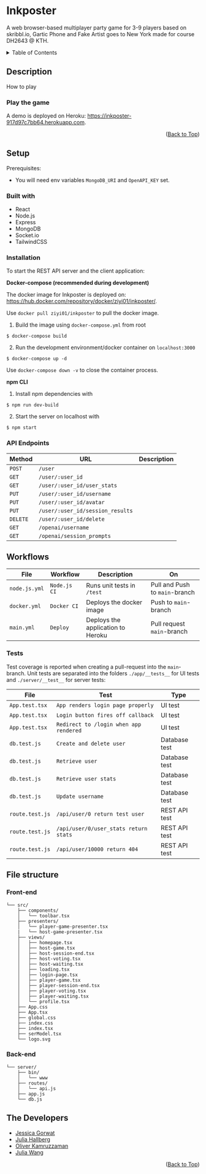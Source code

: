 <a name="readme-top"></a>

# Inkposter
A web browser-based multiplayer party game for 3-9 players based on skribbl.io, Gartic Phone and Fake Artist goes to New York made for course DH2643 @ KTH.

<details>
  <summary>Table of Contents</summary>
  <ol>
    <li>
      <a href="#description">Description</a>
      <ul>
        <li><a href="#play-the-game">Play the game</a></li>
      </ul>
    </li>
    <li><a href="#setup">Setup</a></li>
      <ul>
        <li><a href="#built-with">Built with</a></li>
        <li><a href="#installation">Installation</a></li>
        <li><a href="#api-endpoints">API Endpoints</a></li>
      </ul>
    <li><a href="#workflows">Workflows</a></li>
    <li>
      <a href="#file-structure">File structure</a>
      <ul>
        <li><a href="#front-end">Front-end</a></li>
        <li><a href="#back-end">Back-end</a></li>
      </ul>
    </li>
    <li><a href="#the-developers">The Developers</a></li>
  </ol>
</details>

## Description
How to play

### Play the game

A demo is deployed on Heroku: https://inkposter-917d97c7bb64.herokuapp.com.

<p align="right">(<a href="#readme-top">Back to Top</a>)</p>

## Setup
Prerequisites:
- You will need env variables `MongoDB_URI` and `OpenAPI_KEY` set.

### Built with
- React
- Node.js
- Express
- MongoDB
- Socket.io
- TailwindCSS

### Installation
To start the REST API server and the client application:

**Docker-compose (recommended during development)**

The docker image for Inkposter is deployed on: https://hub.docker.com/repository/docker/ziyi01/inkposter/.

Use `docker pull ziyi01/inkposter` to pull the docker image.

1. Build the image using `docker-compose.yml` from root
```
$ docker-compose build
```
2. Run the development environment/docker container on `localhost:3000`
```
$ docker-compose up -d
```

Use `docker-compose down -v` to close the container process.

**npm CLI**

1. Install npm dependencies with
```
$ npm run dev-build
```
2. Start the server on localhost with
```
$ npm start
```

### API Endpoints
| **Method**   | **URL**                            | **Description**   |
|--------------|------------------------------------|-------------------|
| `POST`       | `/user`                            |                   |
| `GET`        | `/user/:user_id`                   |                   |
| `GET`        | `/user/:user_id/user_stats`        |                   |
| `PUT`        | `/user/:user_id/username`          |                   |
| `PUT`        | `/user/:user_id/avatar`            |                   |
| `PUT`        | `/user/:user_id/session_results`   |                   |
| `DELETE`     | `/user/:user_id/delete`            |                   |
| `GET`        | `/openai/username`                 |                   |
| `GET`        | `/openai/session_prompts`          |                   |

## Workflows
| **File**        | **Workflow**                       | **Description**                   | **On**                              |
|-----------------|------------------------------------|-----------------------------------|-------------------------------------|
| `node.js.yml`   | `Node.js CI`                       | Runs unit tests in `/test`        | Pull and Push to `main`-branch      |
| `docker.yml`    | `Docker CI`                        | Deploys the docker image          | Push to `main`-branch               |
| `main.yml`      | `Deploy`                           | Deploys the application to Heroku | Pull request `main`-branch          |

### Tests
Test coverage is reported when creating a pull-request into the `main`-branch. Unit tests are separated into the folders `./app/__tests__` for UI tests and `./server/__test__` for server tests:

| **File**             | **Test**                                  | **Type**            |
|----------------------|-------------------------------------------|---------------------|
| `App.test.tsx`       | `App renders login page properly`         | UI test             |
| `App.test.tsx`       | `Login button fires off callback`         | UI test             |
| `App.test.tsx`       | `Redirect to /login when app rendered`    | UI test             |
| `db.test.js`         | `Create and delete user`                  | Database test       |
| `db.test.js`         | `Retrieve user`                           | Database test       |
| `db.test.js`         | `Retrieve user stats`                     | Database test       |
| `db.test.js`         | `Update username`                         | Database test       |
| `route.test.js`      | `/api/user/0 return test user`            | REST API test       |
| `route.test.js`      | `/api/user/0/user_stats return stats`     | REST API test       |
| `route.test.js`      | `/api/user/10000 return 404`              | REST API test       |


## File structure
### Front-end
```
└── src/
    ├── components/
    │   └── toolbar.tsx
    ├── presenters/
    │   └── player-game-presenter.tsx
    |   └── host-game-presenter.tsx
    ├── views/
    │   ├── homepage.tsx
    │   ├── host-game.tsx
    │   ├── host-session-end.tsx
    │   ├── host-voting.tsx
    │   ├── host-waiting.tsx
    │   ├── loading.tsx
    │   ├── login-page.tsx
    │   ├── player-game.tsx
    │   ├── player-session-end.tsx
    │   ├── player-voting.tsx
    │   ├── player-waiting.tsx
    │   └── profile.tsx
    ├── App.css
    ├── App.tsx
    ├── global.css
    ├── index.css
    ├── index.tsx
    ├── serModel.tsx
    └── logo.svg
```

### Back-end
```
└── server/
    ├── bin/
    │   └── www
    ├── routes/
    │   └── api.js
    ├── app.js
    └── db.js
```

## The Developers
- <a href="/">Jessica Gorwat</a>
- <a href="/">Julia Hallberg</a>
- <a href="/">Oliver Kamruzzaman</a>
- <a href="/">Julia Wang</a>

<p align="right">(<a href="#readme-top">Back to Top</a>)</p>

